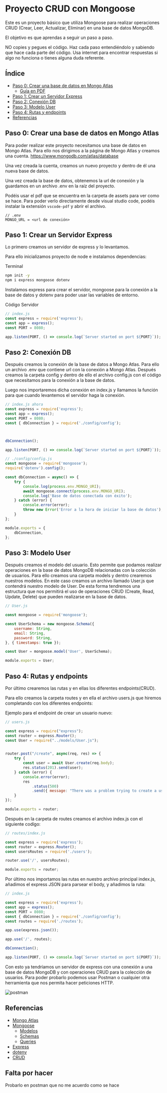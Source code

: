 # Proyecto CRUD con Mongoose

Este es un proyecto básico que utiliza Mongoose para realizar operaciones CRUD (Crear, Leer, Actualizar, Eliminar) en una base de datos MongoDB. 

El objetivo es que aprendas a seguir un paso a paso.

NO copies y pegues el código. Haz cada paso entendiéndolo y sabiendo que hace cada parte del código.
Usa internet para encontrar respuestas si algo no funciona o tienes alguna duda referente.

## Índice

- [Paso 0: Crear una base de datos en Mongo Atlas](#paso-0-crear-una-base-de-datos-en-mongo-atlas)
    - [Guía en PDF](assets/MongoDBAtlas.pdf)
- [Paso 1: Crear un Servidor Express](#paso-1-crear-un-servidor-express)
- [Paso 2: Conexión DB](#paso-2-conexión-db)
- [Paso 3: Modelo User](#paso-3-modelo-user)
- [Paso 4: Rutas y endpoints](#paso-4-rutas-y-endpoints)
- [Referencias](#referencias)

## Paso 0: Crear una base de datos en Mongo Atlas

Para poder realizar este proyecto necesitamos una base de datos en Mongo Atlas. Para ello nos dirigimos a la página de Mongo Atlas y creamos una cuenta. 
 https://www.mongodb.com/atlas/database

Una vez creada la cuenta, creamos un nuevo proyecto y dentro de él una nueva base de datos.

Una vez creada la base de datos, obtenemos la url de conexión y la guardamos en un archivo .env en la raíz del proyecto.

Podéis usar el pdf que se encuentra en la carpeta de assets para ver como se hace. Para poder verlo directamente desde visual studio code, podéis instalar la extensión `vscode-pdf` y abrir el archivo.

```
// .env
MONGO_URL = <url de conexión>
```

## Paso 1: Crear un Servidor Express

Lo primero creamos un servidor de express y lo levantamos.

Para ello inicializamos proyecto de node e instalamos dependencias:

Terminal

```bash
npm init -y
npm i express mongoose dotenv

```
Instalamos express para crear el servidor, mongoose para la conexión a la base de datos y dotenv para poder usar las variables de entorno.


Código Servidor
```js
// index.js
const express = require('express');
const app = express();
const PORT = 8080;

app.listen(PORT, () => console.log(`Server started on port ${PORT}`));
```

## Paso 2: Conexión DB
Después creamos la conexión de la base de datos a Mongo Atlas.
Para ello un archivo .env que contiene url con la conexión a Mongo Atlas. Después creamos la carpeta config y dentro de ello el archivo config.js con el código que necesitamos para la conexión a la base de datos.

Luego nos importaremos dicha conexión en index.js y llamamos la función para que cuando levantemos el servidor haga la conexión.

```js
// index.js ahora
const express = require('express');
const app = express();
const PORT = 8080;
const { dbConnection } = require('./config/config');



dbConnection(); 

app.listen(PORT, () => console.log(`Server started on port ${PORT}`));
```
    
```js
// ./config/config.js
const mongoose = require('mongoose');
require('dotenv').config();

const dbConnection = async() => {
    try {
        console.log(process.env.MONGO_URI);
        await mongoose.connect(process.env.MONGO_URI);
        console.log('Base de datos conectada con éxito');
    } catch (error) {
        console.error(error);
        throw new Error('Error a la hora de iniciar la base de datos');
    }
};

module.exports = {
    dbConnection,
};
```



## Paso 3: Modelo User
Después creamos el modelo del usuario. Esto permite que podamos realizar operaciones en la base de datos MongoDB relacionadas con la colección de usuarios. Para ello creamos una carpeta models y dentro crearemos nuestros modelos.
En este caso creamos un archivo llamado User.js que contendrá nuestro modelo de User.
De esta forma tendremos una estructura que nos permitirá el uso de operaciones CRUD (Create, Read, Update, Delete) que pueden realizarse en la base de datos.

```js
// User.js

const mongoose = require('mongoose');

const UserSchema = new mongoose.Schema({
    username: String,
    email: String,
    password: String,
}, { timestamps: true });

const User = mongoose.model('User', UserSchema);

module.exports = User;
```

## Paso 4: Rutas y endpoints
Por último crearemos las rutas y en ellas los diferentes endpoints(CRUD).

Para ello creamos la carpeta routes y en ella el archivo users.js que hiremos completando con los diferentes endpoints:

Ejemplo para el endpoint de crear un usuario nuevo:

```js
// users.js

const express = require("express");
const router = express.Router();
const User = require("../models/User.js"); 


router.post("/create", async(req, res) => {
    try {
        const user = await User.create(req.body);
        res.status(201).send(user);
    } catch (error) {
        console.error(error);
        res
            .status(500)
            .send({ message: "There was a problem trying to create a user" });
    }
});

module.exports = router;
```
Después en la carpeta de routes creamos el archivo index.js con el siguiente codígo:

```js
// routes/index.js

const express = require('express');
const router = express.Router();
const usersRoutes = require('./users');

router.use('/', usersRoutes);

module.exports = router;
```
Por último nos importamos las rutas en nuestro archivo principal index.js, añadimos el express JSON para parsear el body, y añadimos la ruta:

```js
// index.js

const express = require('express');
const app = express();
const PORT = 8080;
const { dbConnection } = require('./config/config');
const routes = require('./routes');

app.use(express.json());

app.use('/', routes);

dbConnection();

app.listen(PORT, () => console.log(`Server started on port ${PORT}`));
```

Con esto ya tendríamos un servidor de express con una conexión a una base de datos MongoDB y con operaciones CRUD para la colección de usuarios. Para poder probarlo podemos usar Postman o cualquier otra herramienta que nos permita hacer peticiones HTTP.

![postman](assets/postman.png)

## Referencias
- [Mongo Atlas](https://www.mongodb.com/atlas/database)
- [Mongoose](https://mongoosejs.com/)
    - [Modelos](https://mongoosejs.com/docs/models.html)
    - [Schemas](https://mongoosejs.com/docs/guide.html)
    - [Queries](https://mongoosejs.com/docs/queries.html)
- [Express](https://expressjs.com/)
- [dotenv](https://www.npmjs.com/package/dotenv)
- [CRUD](https://en.wikipedia.org/wiki/Create,_read,_update_and_delete)


## Falta por hacer
Probarlo en postman que no me acuerdo como se hace